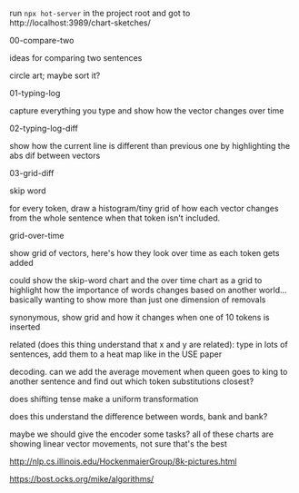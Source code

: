 run `npx hot-server` in the project root and got to http://localhost:3989/chart-sketches/


00-compare-two

ideas for comparing two sentences

circle art; maybe sort it? 


01-typing-log

capture everything you type and show how the vector changes over time


02-typing-log-diff

show how the current line is different than previous one by highlighting the abs dif between vectors


03-grid-diff






skip word

for every token, draw a histogram/tiny grid of how each vector changes from the whole sentence when that token isn't included.


grid-over-time

show grid of vectors, here's how they look over time as each token gets added


could show the skip-word chart and the over time chart as a grid to highlight how the importance of words changes based on another world... basically wanting to show more than just one dimension of removals




synonymous, show grid and how it changes when one of 10 tokens is inserted



related (does this thing understand that x and y are related):
type in lots of sentences, add them to a heat map like in the USE paper


decoding. can we add the average movement when queen goes to king to another sentence and find out which token substitutions closest?


does shifting tense make a uniform transformation


does this understand the difference between words, bank and bank?






maybe we should give the encoder some tasks? all of these charts are showing linear vector movements, not sure that's the best



http://nlp.cs.illinois.edu/HockenmaierGroup/8k-pictures.html


https://bost.ocks.org/mike/algorithms/